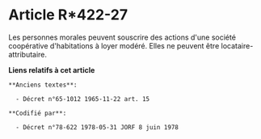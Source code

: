 # Article R*422-27

Les personnes morales peuvent souscrire des actions d'une société coopérative d'habitations à loyer modéré. Elles ne peuvent
être locataire-attributaire.

**Liens relatifs à cet article**

	**Anciens textes**:

	  - Décret n°65-1012 1965-11-22 art. 15

	**Codifié par**:

	  - Décret n°78-622 1978-05-31 JORF 8 juin 1978
